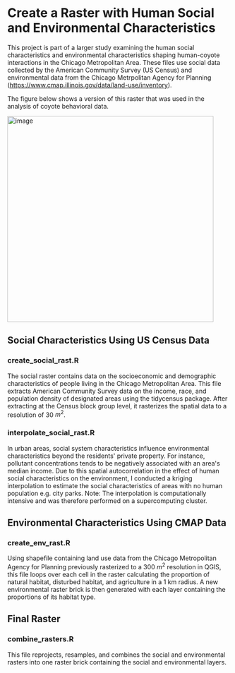 # Create a Raster with Human Social and Environmental Characteristics

This project is part of a larger study examining the human social characteristics and environmental characteristics shaping human-coyote interactions in the Chicago Metropolitan Area. These files use social data collected by the American Community Survey (US Census) and environmental data from the Chicago Metrpolitan Agency for Planning (https://www.cmap.illinois.gov/data/land-use/inventory). 

The figure below shows a version of this raster that was used in the analysis of coyote behavioral data.

<img width="467" alt="image" src="https://user-images.githubusercontent.com/112019669/224872768-ba64b051-4af0-4a02-acfa-b0818710f4a4.png">


## Social Characteristics Using US Census Data
### create_social_rast.R
The social raster contains data on the socioeconomic and demographic characteristics
of people living in the Chicago Metropolitan Area. This file extracts American
Community Survey data on the income, race, and population density of designated 
areas using the tidycensus package. After extracting at the Census block group 
level, it rasterizes the spatial data to a resolution of 30 $m^{2}$.

### interpolate_social_rast.R
In urban areas, social system characteristics influence environmental 
characteristics beyond the residents' private property. For instance, pollutant 
concentrations tends to be negatively associated with an area's median income. 
Due to this spatial autocorrelation in the effect of human social characteristics 
on the environment, I conducted a kriging interpolation to estimate the social 
characteristics of areas with no human population e.g. city parks. Note: The 
interpolation is computationally intensive and was therefore performed on a 
supercomputing cluster.


## Environmental Characteristics Using CMAP Data
### create_env_rast.R
Using shapefile containing land use data from the Chicago Metropolitan Agency for 
Planning previously rasterized to a 300 $m^{2}$ resolution in QGIS, this file
loops over each cell in the raster calculating the proportion of natural habitat, 
disturbed habitat, and agriculture in a 1 km radius. A new environmental raster
brick is then generated with each layer containing the proportions of its habitat 
type.


## Final Raster
### combine_rasters.R
This file reprojects, resamples, and combines the social and environmental rasters
into one raster brick containing the social and environmental layers.
